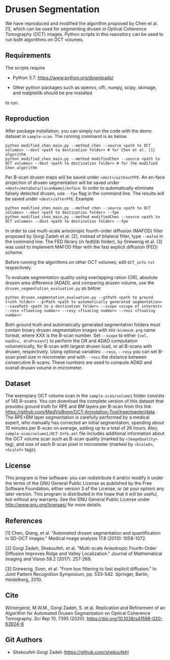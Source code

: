 # Drusen Segmentation

We have reproduced and modified the algorithm proposed by Chen et al. [1], which can be used for segmenting drusen in Optical Coherence Tomography (OCT) images. Python scripts in this repository can be used to run both algorithms on OCT volumes.


Requirements
---------------

The scripts require

* Python 3.7: https://www.python.org/downloads/

* Other python packages such as opencv, cffi, numpy, scipy, skimage, and matplotlib should be pre-installed 

to run.

Reproduction
---------------

After package installation, you can simply run the code with the demo dataset in ```sample-scan```. The running command is as below.

```
python modified_chen_main.py --method chen --source <path to OCT volumes> --dest <path to destination folder> # for Chen et al. [1] algorithm
python modified_chen_main.py --method modifiedChen --source <path to OCT volumes> --dest <path to destination folder> # for the modified Chen algorithm
```
Per B-scan drusen maps will be saved under ```<dest>/withoutFPE```. An en-face projection of drusen segmentation will be saved under ```<dest>/metaData/[scanName]/enface```. In order to automatically eliminate falsely detected drusen, use ```--fpe``` flag in the command line. The results will be saved under ```<dest>/afterFPE```. Example

```
python modified_chen_main.py --method chen --source <path to OCT volumes> --dest <path to destination folder> --fpe 
python modified_chen_main.py --method modifiedChen --source <path to OCT volumes> --dest <path to destination folder> --fpe 
```
In order to use multi-scale anisotropic fourth-order diffusion (MAFOD) filter proposed by Gorgi Zadeh et al. [2], instead of bilateral filter, type ```--mafod``` in the command line. The FED library (in fedfjlib folder), by Grewenig et al. [3] was used to implement MAFOD filter with the fast explicit diffusion (FED) scheme.

Before running the algorithms on other OCT volumes, edit ```OCT_info.txt``` respectively.

To evaluate segmentation quality using overlapping ration (OR), absolute drusen area difference (ADAD), and comparing drusen volume, use the ```drusen_segmentation_evaluation.py``` as below: 
```
python drusen_segmentation_evaluation.py --gtPath <path to ground truth folder> --prPath <path to automatically generated segmentation> --savePath <path to a destination folder> --scope <scope of interest> --resx <floating number> --resy <floating number> --resz <floating number>
```
Both ground truth and automatically generated segmentation folders must contain binary drusen segmentation images with ```XXX-binmask.png``` name format, where XXX is the B-scan number. Set  ```--scope``` to either ```{vol, maxDru, druPresent}``` to perform the OR and ADAD computation volumetrically, for B-scan with largest drusen load, or all B-scans with drusen, respectively. Using optional variables ```--resx```, ```--resy``` you can set B-scan pixel size in micrometer and with ```--resz``` the distance between consecutive B-scans. These numbers are used to compute ADAD and overall drusen volume in micrometer.


Dataset
------------------

The exemplary OCT volume scan in the ``sample-scan/volume1`` folder consists of 145 B-scans. You can download the complete version of this dataset that provides ground truth for RPE and BM layers per B-scan from this link https://github.com/MedVisBonn/OCT-Annotation-Tool/tree/master/data . The RPE+BM layer segmentation is carefully performed by a medical expert, who manually has corrected an initial segmentation, spending about 10 minutes per B-scan on average, adding up to a total of 26 hours. Also, ``sample-scan/volume1/OCT-Info.xml`` file includes additional information about the OCT volume scan such as B-scan quality (marked by ``<ImageQuality>`` tag), and size of each B-scan pixel in micrometer (marked by ``<ScaleX>``, ``<ScaleY>`` tags).

License
----------
This program is free software: you can redistribute it and/or modify it under the terms of the GNU General Public License as published by the Free Software Foundation, either version 3 of the License, or (at your option) any later version.
This program is distributed in the hope that it will be useful, but without any warranty. See the GNU General Public License under http://www.gnu.org/licenses/ for more details.


References
----------

[1] Chen, Qiang, et al. "Automated drusen segmentation and quantification in SD-OCT images." Medical image analysis 17.8 (2013): 1058-1072.
  
[2] Gorgi Zadeh, Shekoufeh, et al. "Multi-scale Anisotropic Fourth-Order Diffusion Improves Ridge and Valley Localization." Journal of Mathematical Imaging and Vision 59.2 (2017): 257-269.

[3] Grewenig, Sven, et al. "From box filtering to fast explicit diffusion." In Joint Pattern Recognition Symposium, pp. 533-542. Springer, Berlin, Heidelberg, 2010.

Cite
----------
Wintergerst, M.W.M., Gorgi Zadeh, S. et al. Replication and Refinement of an Algorithm for Automated Drusen Segmentation on Optical Coherence Tomography. *Sci Rep* 10, 7395 (2020). 
https://doi.org/10.1038/s41598-020-63924-6

  
Git Authors
----------

* Shekoufeh Gorgi Zadeh (https://github.com/shekoufeh)
